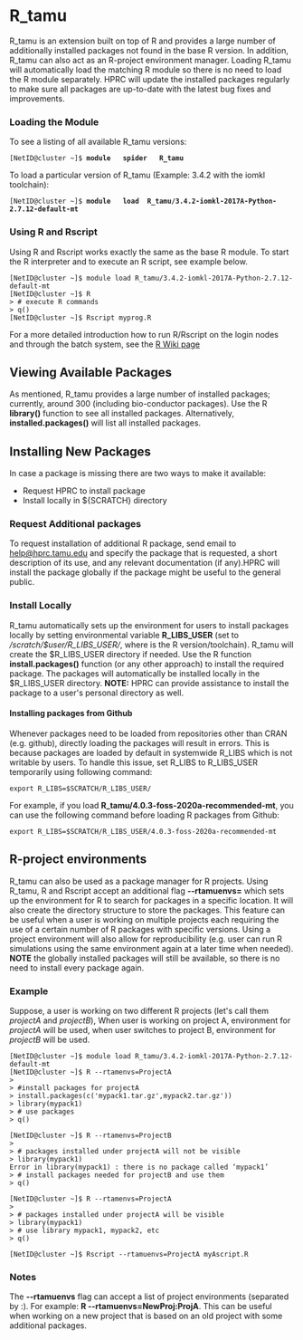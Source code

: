 # R_tamu

R\_tamu is an extension built on top of R and provides a large number of
additionally installed packages not found in the base R version. In
addition, R\_tamu can also act as an R-project environment manager.
Loading R\_tamu will automatically load the matching R module so there
is no need to load the R module separately. HPRC will update the
installed packages regularly to make sure all packages are up-to-date
with the latest bug fixes and improvements.

### Loading the Module

To see a listing of all available R\_tamu versions:

`[NetID@cluster ~]$ `**`module   spider   R_tamu`**

To load a particular version of R\_tamu (Example: 3.4.2 with the iomkl
toolchain):

`[NetID@cluster ~]$ `**`module   load 
 R_tamu/3.4.2-iomkl-2017A-Python-2.7.12-default-mt`**

### Using R and Rscript

Using R and Rscript works exactly the same as the base R module. To
start the R interpreter and to execute an R script, see example below.

    [NetID@cluster ~]$ module load R_tamu/3.4.2-iomkl-2017A-Python-2.7.12-default-mt
    [NetID@cluster ~]$ R
    > # execute R commands
    > q()
    [NetID@cluster ~]$ Rscript myprog.R

For a more detailed introduction how to run R/Rscript on the login nodes
and through the batch system, see the [ R Wiki page](/kb3/Software/R/SW@R/ "wikilink")

## Viewing Available Packages

As mentioned, R\_tamu provides a large number of installed packages;
currently, around 300 (including bio-conductor packages). Use the R
**library()** function to see all installed packages. Alternatively,
**installed.packages()** will list all installed packages.

## Installing New Packages

In case a package is missing there are two ways to make it available:

  - Request HPRC to install package
  - Install locally in ${SCRATCH} directory

### Request Additional packages

To request installation of additional R package, send email to
help@hprc.tamu.edu and specify the package that is requested, a short
description of its use, and any relevant documentation (if any).HPRC
will install the package globally if the package might be useful to the
general public.

### Install Locally

R\_tamu automatically sets up the environment for users to install
packages locally by setting environmental variable **R\_LIBS\_USER**
(set to */scratch/$user/R\_LIBS\_USER/<RVERSION>*, where <RVERSION> is
the R version/toolchain). R\_tamu will create the $R\_LIBS\_USER
directory if needed. Use the R function **install.packages(<PKGS>)**
function (or any other approach) to install the required package. The
packages will automatically be installed locally in the $R\_LIBS\_USER
directory. **NOTE:** HPRC can provide assistance to install the package
to a user's personal directory as well.

#### Installing packages from Github

Whenever packages need to be loaded from repositories other than CRAN
(e.g. github), directly loading the packages will result in errors. This
is because packages are loaded by default in systemwide R\_LIBS which is
not writable by users. To handle this issue, set R\_LIBS to
R\_LIBS\_USER temporarily using following command:

`export R_LIBS=$SCRATCH/R_LIBS_USER/`<RVERSION>

For example, if you load **R\_tamu/4.0.3-foss-2020a-recommended-mt**,
you can use the following command before loading R packages from Github:

`export R_LIBS=$SCRATCH/R_LIBS_USER/4.0.3-foss-2020a-recommended-mt`

## R-project environments

R\_tamu can also be used as a package manager for R projects. Using
R\_tamu, R and Rscript accept an additional flag
**--rtamuenvs=<PROJECTNAME>** which sets up the environment for R to
search for packages in a specific location. It will also create the
directory structure to store the packages. This feature can be useful
when a user is working on multiple projects each requiring the use of a
certain number of R packages with specific versions. Using a project
environment will also allow for reproducibility (e.g. user can run R
simulations using the same environment again at a later time when
needed). **NOTE** the globally installed packages will still be
available, so there is no need to install every package again.

### Example

Suppose, a user is working on two different R projects (let's call them
*projectA* and *projectB*), When user is working on project A,
environment for *projectA* will be used, when user switches to project
B, environment for *projectB* will be used.

    [NetID@cluster ~]$ module load R_tamu/3.4.2-iomkl-2017A-Python-2.7.12-default-mt
    [NetID@cluster ~]$ R --rtamenvs=ProjectA
    >
    > #install packages for projectA
    > install.packages(c('mypack1.tar.gz',mypack2.tar.gz'))
    > library(mypack1)
    > # use packages
    > q()
    
    [NetID@cluster ~]$ R --rtamenvs=ProjectB
    >
    > # packages installed under projectA will not be visible
    > library(mypack1)
    Error in library(mypack1) : there is no package called ‘mypack1’
    > # install packages needed for projectB and use them
    > q()
    
    [NetID@cluster ~]$ R --rtamenvs=ProjectA
    >
    > # packages installed under projectA will be visible
    > library(mypack1)
    > # use library mypack1, mypack2, etc
    > q()
    
    [NetID@cluster ~]$ Rscript --rtamuenvs=ProjectA myAscript.R

### Notes

The **--rtamuenvs** flag can accept a list of project environments
(separated by :). For example: **R --rtamuenvs=NewProj:ProjA**. This can
be useful when working on a new project that is based on an old project
with some additional packages.
